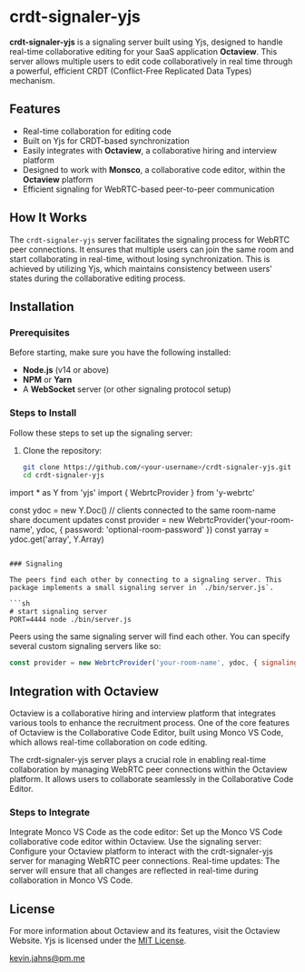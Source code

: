 # crdt-signaler-yjs

**crdt-signaler-yjs** is a signaling server built using Yjs, designed to handle real-time collaborative editing for your SaaS application **Octaview**. This server allows multiple users to edit code collaboratively in real time through a powerful, efficient CRDT (Conflict-Free Replicated Data Types) mechanism. 
## Features

- Real-time collaboration for editing code
- Built on Yjs for CRDT-based synchronization
- Easily integrates with **Octaview**, a collaborative hiring and interview platform
- Designed to work with **Monsco**, a collaborative code editor, within the **Octaview** platform
- Efficient signaling for WebRTC-based peer-to-peer communication

## How It Works

The `crdt-signaler-yjs` server facilitates the signaling process for WebRTC peer connections. It ensures that multiple users can join the same room and start collaborating in real-time, without losing synchronization. This is achieved by utilizing Yjs, which maintains consistency between users' states during the collaborative editing process.

## Installation

### Prerequisites

Before starting, make sure you have the following installed:

- **Node.js** (v14 or above)
- **NPM** or **Yarn**
- A **WebSocket** server (or other signaling protocol setup)

### Steps to Install

Follow these steps to set up the signaling server:

1. Clone the repository:

   ```bash
   git clone https://github.com/<your-username>/crdt-signaler-yjs.git
   cd crdt-signaler-yjs

import * as Y from 'yjs'
import { WebrtcProvider } from 'y-webrtc'

const ydoc = new Y.Doc()
// clients connected to the same room-name share document updates
const provider = new WebrtcProvider('your-room-name', ydoc, { password: 'optional-room-password' })
const yarray = ydoc.get('array', Y.Array)
```

### Signaling

The peers find each other by connecting to a signaling server. This package implements a small signaling server in `./bin/server.js`.

```sh
# start signaling server
PORT=4444 node ./bin/server.js
```

Peers using the same signaling server will find each other. You can specify several custom signaling servers like so:

```js
const provider = new WebrtcProvider('your-room-name', ydoc, { signaling: ['wss://y-webrtc-ckynwnzncc.now.sh', 'ws://localhost:4444'] })
```

## Integration with Octaview
Octaview is a collaborative hiring and interview platform that integrates various tools to enhance the recruitment process. One of the core features of Octaview is the Collaborative Code Editor, built using Monco VS Code, which allows real-time collaboration on code editing.

The crdt-signaler-yjs server plays a crucial role in enabling real-time collaboration by managing WebRTC peer connections within the Octaview platform. It allows users to collaborate seamlessly in the Collaborative Code Editor.

### Steps to Integrate
Integrate Monco VS Code as the code editor: Set up the Monco VS Code collaborative code editor within Octaview.
Use the signaling server: Configure your Octaview platform to interact with the crdt-signaler-yjs server for managing WebRTC peer connections.
Real-time updates: The server will ensure that all changes are reflected in real-time during collaboration in Monco VS Code.

## License
For more information about Octaview and its features, visit the Octaview Website.
Yjs is licensed under the [MIT License](./LICENSE).

<kevin.jahns@pm.me>
